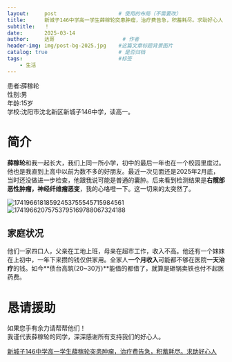 ```yaml
---
layout:     post   				    # 使用的布局（不需要改）
title:      新城子146中学高一学生薛稼轮突患肿瘤，治疗费告急，积蓄耗尽。求助好心人
subtitle:   ！
date:       2025-03-14
author:     达哥 						# 作者
header-img: img/post-bg-2025.jpg 	#这篇文章标题背景图片
catalog: true 						# 是否归档
tags:								#标签
    - 生活
---
```


患者:薛稼轮     
性别:男     
年龄:15岁     
学校:沈阳市沈北新区新城子146中学，读高一。     

# **简介**

**薛稼轮**和我一起长大，我们上同一所小学，初中的最后一年也在一个校园里度过。他也是我直到上高中以前为数不多的好朋友。最近一次见面还是2025年2月底，当时还没做进一步检查，他跟我说可能是普通的囊肿。后来看到检测结果是**右髋部恶性肿瘤，神经纤维瘤恶变**，我的心咯噔一下。这一切来的太突然了。

![17419661818592453755545715984561](https://github.com/user-attachments/assets/e9c9d503-0ddd-4aff-8d79-61393e5f53ca)
![17419662075753795169788067324188](https://github.com/user-attachments/assets/0f1af134-2c05-409c-9625-59ddafb596cd)


## **家庭状况**

他们一家四口人，父亲在工地上班，母亲在超市工作，收入不高。他还有一个妹妹在上初中，一年下来攒的钱仅供家用。全家人**一个月收入**可能都不够在医院**一天治疗**的钱。如今**债台高筑(20~30万)**能借的都借了，就算是砸锅卖铁也付不起医药费。

# **恳请援助**

如果您手有余力请帮帮他们！     
我谨代表薛稼轮的同学，深深感谢所有支持我们的好心人。

[新城子146中学高一学生薛稼轮突患肿瘤，治疗费告急，积蓄耗尽。求助好心人](https://www.shuidichou.com/cf/contribute/10145372-9d36-49db-8cb5-77d021ae2291?channel=wx_charity_pyq&source=kwateHmCXFTjkJ4KDxE1741575014305&forwardFrom=5&leftTest=t2&sharedv=6&userSourceId=smE3zvvWyKmFXqFl5GVRHw&shareId=A4RBpNy6NddtfDYyTyd1741949427238&shareIdV2=4z44DRwsnBSnXyxRn4Q1741949426508&rr=s)
